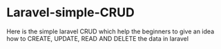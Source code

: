 # Laravel-simple-CRUD
Here is the simple laravel CRUD which help the beginners to give an idea how to CREATE, UPDATE, READ AND DELETE the data in laravel 
